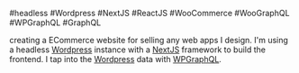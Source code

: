 #headless #Wordpress #NextJS #ReactJS #WooCommerce #WooGraphQL #WPGraphQL #GraphQL

creating a ECommerce website for selling any web apps I design. I'm using a headless [Wordpress](%F0%9F%93%81developer/Home%20Lab%20%F0%9F%8F%A0/Wordpress.md) instance with a [NextJS](%F0%9F%93%81developer/Home%20Lab%20%F0%9F%8F%A0/NextJS.md) framework to build the frontend. I tap into the [Wordpress](%F0%9F%93%81developer/Home%20Lab%20%F0%9F%8F%A0/Wordpress.md) data with [WPGraphQL](https://www.wpgraphql.com/). 